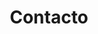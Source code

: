 ---
templateKey: contact-index-page
languageKey: es
title: Contacto
contact:
  name: Nombre
  email: Correo electrónico
  message: Mensaje
  send: Enviar
---